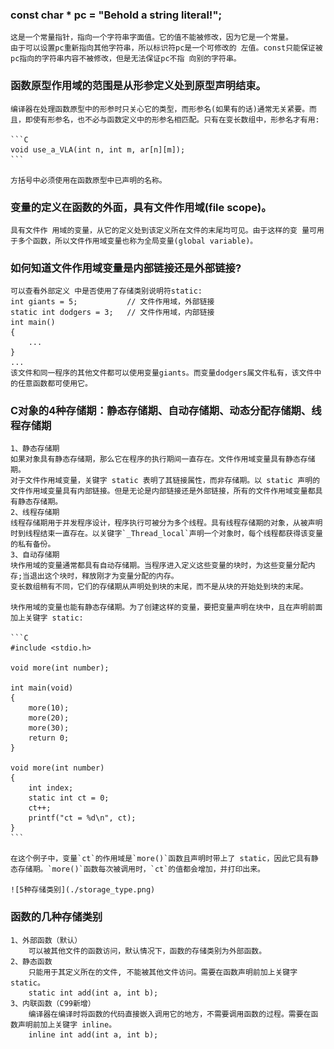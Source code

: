 ### const char * pc = "Behold a string literal!";
    这是一个常量指针，指向一个字符串字面值。它的值不能被修改，因为它是一个常量。
    由于可以设置pc重新指向其他字符串，所以标识符pc是一个可修改的 左值。const只能保证被pc指向的字符串内容不被修改，但是无法保证pc不指 向别的字符串。

### 函数原型作用域的范围是从形参定义处到原型声明结束。
    编译器在处理函数原型中的形参时只关心它的类型，而形参名(如果有的话)通常无关紧要。而且，即使有形参名，也不必与函数定义中的形参名相匹配。只有在变长数组中，形参名才有用:

    ```C
    void use_a_VLA(int n, int m, ar[n][m]);
    ```
    
    方括号中必须使用在函数原型中已声明的名称。

### 变量的定义在函数的外面，具有文件作用域(file scope)。
    具有文件作 用域的变量，从它的定义处到该定义所在文件的末尾均可见。由于这样的变 量可用于多个函数，所以文件作用域变量也称为全局变量(global variable)。

### 如何知道文件作用域变量是内部链接还是外部链接?
    可以查看外部定义 中是否使用了存储类别说明符static:
    int giants = 5;           // 文件作用域，外部链接 
    static int dodgers = 3;   // 文件作用域，内部链接 
    int main()
    {
        ...
    }
    ...
    该文件和同一程序的其他文件都可以使用变量giants。而变量dodgers属文件私有，该文件中的任意函数都可使用它。

### C对象的4种存储期：静态存储期、自动存储期、动态分配存储期、线程存储期
    1、静态存储期
    如果对象具有静态存储期，那么它在程序的执行期间一直存在。文件作用域变量具有静态存储期。
    对于文件作用域变量，关键字 static 表明了其链接属性，而非存储期。以 static 声明的文件作用域变量具有内部链接。但是无论是内部链接还是外部链接，所有的文件作用域变量都具有静态存储期。
    2、线程存储期
    线程存储期用于并发程序设计，程序执行可被分为多个线程。具有线程存储期的对象，从被声明时到线程结束一直存在。以关键字`_Thread_local`声明一个对象时，每个线程都获得该变量的私有备份。
    3、自动存储期
    块作用域的变量通常都具有自动存储期。当程序进入定义这些变量的块时，为这些变量分配内存;当退出这个块时，释放刚才为变量分配的内存。
    变长数组稍有不同，它们的存储期从声明处到块的末尾，而不是从块的开始处到块的末尾。

    块作用域的变量也能有静态存储期。为了创建这样的变量，要把变量声明在块中，且在声明前面加上关键字 static:

    ```C
    #include <stdio.h> 

    void more(int number);

    int main(void)
    {
        more(10);
        more(20);
        more(30);
        return 0;
    }

    void more(int number)
    {
        int index;
        static int ct = 0;
        ct++;
        printf("ct = %d\n", ct);
    }
    ```

    在这个例子中，变量`ct`的作用域是`more()`函数且声明时带上了 static，因此它具有静态存储期。`more()`函数每次被调用时，`ct`的值都会增加，并打印出来。

    ![5种存储类别](./storage_type.png) 

### 函数的几种存储类别
    1、外部函数（默认）
        可以被其他文件的函数访问，默认情况下，函数的存储类别为外部函数。
    2、静态函数
        只能用于其定义所在的文件, 不能被其他文件访问。需要在函数声明前加上关键字 static。
        static int add(int a, int b);
    3、内联函数（C99新增）
        编译器在编译时将函数的代码直接嵌入调用它的地方，不需要调用函数的过程。需要在函数声明前加上关键字 inline。
        inline int add(int a, int b);